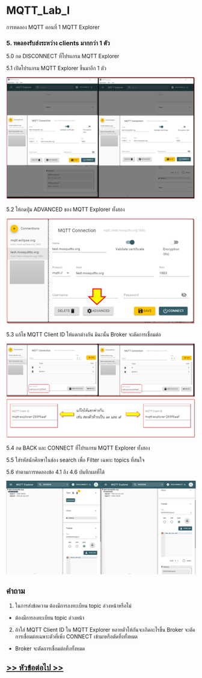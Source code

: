 # MQTT_Lab_I
การทดลอง MQTT ตอนที่ 1  MQTT Explorer


### 5. ทดลองรับส่งระหว่าง clients มากกว่า 1 ตัว

5.0 กด DISCONNECT ที่โปรแกรม MQTT Explorer 

5.1 เปิดโปรแกรม MQTT Explorer ขึ้นมาอีก 1 ตัว

![Alt text](Pictures/Picture-11.png)

5.2 ให้กดปุ่ม ADVANCED ของ MQTT Explorer ทั้งสอง

![Alt text](./Pictures/Picture-12.png)


5.3 แก้ไข MQTT Client ID ให้แตกต่างกัน มิฉะนั้น Broker จะตัดการเชื่อมต่อ

![Alt text](./Pictures/Picture-13.png)

5.4 กด BACK และ CONNECT ที่โปรแกรม MQTT Explorer ทั้งสอง

5.5 ใส่รหัสนักศึกษาในช่อง search เพื่อ Filter เฉพาะ topics ที่สนใจ

5.6 ทำตามการทดลองข้อ 4.1 ถึง 4.6  บันทึกผลที่ได้

![Alt text](Pictures/Lab_MQTT_03.png)

## คำถาม 

1. ในการส่งข้อความ ต้องมีการลงทะเบียน topic ล่วงหน้าหรือไม่ 
* ต้องมีการลงทะเบียน topic ล่วงหน้า

2. ถ้าใส่ MQTT Client ID ใน MQTT Explorer หลายตัวให้กันจะเกิดอะไรขึ้น Broker จะตัดการเชื่อมต่อเฉพาะตัวที่เพิ่ง CONNECT เข้ามาหรือตัดทิ้งทั้งหมด
* Broker จะตัดการเชื่อมต่อทิ้งทั้งหมด


##  [>> หัวข้อต่อไป >>](./MQTT_Sheet_lab_3.md) 
